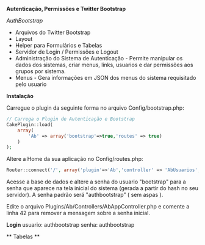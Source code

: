 **Autenticação, Permissões e Twitter Bootstrap**

*AuthBootstrap*

- Arquivos do Twitter Bootstrap
- Layout
- Helper para Formulários e Tabelas
- Servidor de Login / Permissões e Logout
- Administração do Sistema de Autenticação - Permite manipular os dados dos sistemas, criar menus, links, usuarios e dar permissões aos grupos por sistema.
- Menus - Gera informações em JSON dos menus do sistema requisitado pelo usuario

**Instalação**

Carregue o plugin da seguinte forma no arquivo Config/bootstrap.php:

```php
// Carrega o Plugin de Autenticação e Bootstrap
CakePlugin::load(
	array(
		'Ab' => array('bootstrap'=>true,'routes' => true)
	)
);
```

Altere a Home da sua aplicação no Config/routes.php:
```php
Router::connect('/', array('plugin'=>'Ab','controller' => 'AbUsuarios', 'action' => 'home' ));
```

Acesse a base de dados e altere a senha do usuario "bootstrap" para a senha que aparece na tela inicial do sistema (gerada a partir do hash no seu servidor). A senha padrão será "authbootstrap" ( sem aspas ).

Edite o arquivo Plugins/Ab/Controllers/AbAppController.php e comente a linha 42 para remover a mensagem sobre a senha inicial.

**Login**
usuario: authbootstrap
senha: authbootstrap


** Tabelas **
